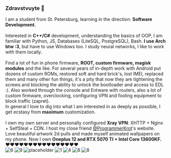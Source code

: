 ### Zdravstvuyte 👋
I am a student from St. Petersburg, learning in the direction: **Software Development.** <br><br>
Interested in **C++/C#** development, understanding the basics of OOP, I am familiar with Python, JS, Databases (LiteSQL, PostgreSQL), Bash. **I use Arch btw :3**, but have to use Windows too. I study neural networks, I like to work with them locally.<br><br>
Find a lot of fun in phone firmware, **ROOT, custom firmware, magisk modules** and the like. For several years of in-depth work with Android put dozens of custom ROMs, restored soft and hard brick's, lost IMEI, replaced them and many other fun things, it's a pity that now they are tightening the screws and blocking the ability to unlock the bootloader and access to EDL :(. Also worked through the console and Entware with routers, also a lot of custom firmware, overclocking, configuring VPN and fooling equipment to block traffic (zapret).<br>
In general I love to dig into what I am interested in as deeply as possible, I get ecstasy from **maximum** customization.<br><br>
I own my own server and personally configured **Xray VPN**: XHTTP + Nginx + SelfSteal + CDN. I host my close friend [@ProgrammerKrot](https://github.com/ProgrammerKrot)'s website.
Love beautiful artwork 2d pulls and made myself animated wallpapers on my phone. Now I own **Oneplus 12 and RTX 5070 TI + Intel Core 13600KF.**<br>
❤❤❤❤❤❤❤❤❤❤❤❤❤❤❤❤<br>
![6](https://github.com/user-attachments/assets/4c9fdb03-c487-4710-a023-290eb15bda52)
![9](https://github.com/user-attachments/assets/7daf9244-6b99-4791-9065-b0fcdc04cf5d)
![placeholder](https://github.com/user-attachments/assets/4fb18822-0034-416e-b26c-9c3b9eed46b8)
![1](https://github.com/user-attachments/assets/94c3bf8d-5ef2-40d1-a296-729fbd6dd8f8)
![4](https://github.com/user-attachments/assets/797fce06-aa63-4716-80ab-4b159edb3461)
![8](https://github.com/user-attachments/assets/43a57f0c-06cc-494d-b900-cc75e7b86d26)
![8](https://github.com/user-attachments/assets/b8bef013-9c61-42e5-a213-2d1aa0417ccd)


